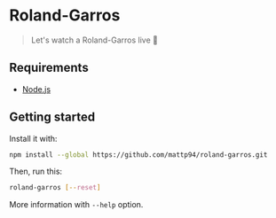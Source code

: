 # Roland-Garros

> Let's watch a Roland-Garros live 🎾

## Requirements

* [Node.js](https://nodejs.org/)

## Getting started

Install it with:

```bash
npm install --global https://github.com/mattp94/roland-garros.git
```

Then, run this:

```bash
roland-garros [--reset]
```

More information with `--help` option.
